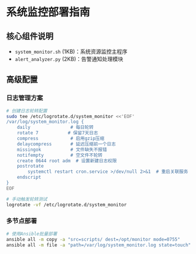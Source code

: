# 系统监控部署指南

## 核心组件说明
- `system_monitor.sh` (1KB)：系统资源监控主程序
- `alert_analyzer.py` (2KB)：告警通知处理模块

## 高级配置

### 日志管理方案
```bash
# 创建日志轮转配置
sudo tee /etc/logrotate.d/system_monitor <<'EOF'
/var/log/system_monitor.log {
    daily               # 每日轮转
    rotate 7           # 保留7天日志
    compress            # 启用gzip压缩
    delaycompress       # 延迟压缩前一个日志
    missingok           # 文件缺失不报错
    notifempty          # 空文件不轮转
    create 0644 root adm  # 设置新建日志权限
    postrotate
        systemctl restart cron.service >/dev/null 2>&1  # 重启关联服务
    endscript
}
EOF

# 手动触发轮转测试
logrotate -vf /etc/logrotate.d/system_monitor
```

### 多节点部署
```bash
# 使用Ansible批量部署
ansible all -m copy -a "src=scripts/ dest=/opt/monitor mode=0755"
ansible all -m file -a "path=/var/log/system_monitor.log state=touch"
```